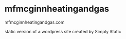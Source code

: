 # mfmcginnheatingandgas
mfmcginnheatingandgas.com

static version of a wordpress site created by Simply Static

